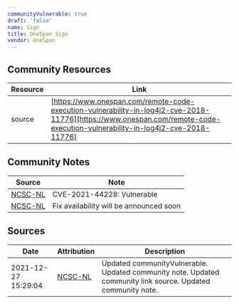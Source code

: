 ```yaml
---
communityVulnerable: true
draft: 'false'
name: Sign
title: OneSpan Sign
vendor: OneSpan
---
```



## Community Resources
| Resource | Link |
| --- | --- |
| source | [https://www.onespan.com/remote-code-execution-vulnerability-in-log4j2-cve-2018-11776](https://www.onespan.com/remote-code-execution-vulnerability-in-log4j2-cve-2018-11776) |

## Community Notes
| Source | Note |
| --- | --- |
| [NCSC-NL](https://github.com/NCSC-NL/log4shell/blob/main/software/README.md) | CVE-2021-44228: Vulnerable </ul> |
| [NCSC-NL](https://github.com/NCSC-NL/log4shell/blob/main/software/README.md) | Fix availability will be announced soon |

## Sources
| Date | Attribution | Description |
| --- | --- | --- |
| 2021-12-27 15:29:04 | [NCSC-NL](https://github.com/NCSC-NL/log4shell/blob/main/software/README.md) | Updated communityVulnerable. Updated community note. Updated community link source. Updated community note.  |
